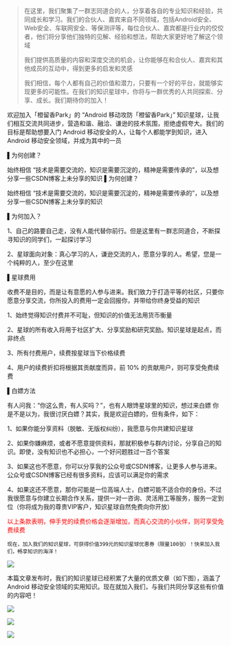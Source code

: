 
>在这里，我们聚集了一群志同道合的人，分享着各自的专业知识和经验，共同成长和学习。我们的合伙人、嘉宾来自不同领域，包括Android安全、Web安全、车联网安全、等保测评等，每位合伙人、嘉宾都是行业内的佼佼者，他们将分享他们独特的见解、经验和想法，帮助大家更好地了解这个领域
>
>我们提供高质量的内容和深度交流的机会，让你能够在和合伙人、嘉宾和其他成员的互动中，得到更多的启发和灵感
>
>我们相信，每个人都有自己的价值和潜力，只要有一个好的平台，就能够实现更多的可能性。在我们的知识星球中，你将与一群优秀的人共同探索、分享、成长。我们期待你的加入！


欢迎加入「橙留香Park」的 “Android 移动攻防「橙留香Park」” 知识星球，让我们相互交流共同进步，营造和谐、融洽、谦逊的技术氛围，拒绝虚假夸大。我们的目标是帮助想要入门 Android 移动安全的人，让每个人都能学到知识，进入 Android 移动安全领域，并成为其中的一员

▌为何创建？

始终相信 “技术是需要交流的，知识是需要沉淀的，精神是需要传承的”，以及想分享一些CSDN博客上未分享的知识 
▌为何创建？

始终相信 “技术是需要交流的，知识是需要沉淀的，精神是需要传承的”，以及想分享一些CSDN博客上未分享的知识 

▌为何加入？ 

1、自己的路要自己走，没有人能代替你前行。但是这里有一群志同道合，不断探寻知识的同学们，一起探讨学习 

2、星球面向对象：真心学习的人，谦逊交流的人，愿意分享的人。希望，您是一个纯粹的人，至少在这里 

▌星球费用

收费不是目的，而是让有意愿的人参与进来。我们致力于打造平等的社区，只要你愿意分享交流，你所投入的费用一定会回报你，并带给你终身受益的知识 

1、始终觉得知识付费并不可耻，但知识的价值无法用货币衡量 

2、星球的所有收入将用于社区扩大、分享奖励和研究奖励。知识星球是起点，而非终点 

3、所有付费用户，续费按星球当下价格续费 

4、用户的续费折扣将根据其贡献度而异，前 10% 的贡献用户，则可享受免费续费 

▌白嫖方法 

有人问我：“你这么贵，有人买吗？”，也有人眼馋星球里的知识，想过来白嫖 你是不是以为，我很讨厌白嫖？其实，我是欢迎白嫖的，但有条件，如下： 

1、如果你能分享资料（脱敏、无版权纠纷），我愿意与你共建知识星球 

2、如果你嫌麻烦，或者不愿意提供资料，那就积极参与群内讨论，分享自己的知识。即使，没有知识也不必担心，一个好问题胜过一百个答案 

3、如果这也不愿意，你可以分享我的公众号或CSDN博客，让更多人参与进来。公众号或CSDN博客已经有很多资料，应该可以满足你的需求 

4、如果这还不愿意，那你可能是一位高端人士，白嫖可能不适合你的身份。不过我很愿意与你建立长期合作关系，提供一对一咨询、灵活用工等服务，服务一定到位（你将成为我的尊贵VIP客户，知识星球自然免费向你开放）

<font color='red'>以上条款表明，伸手党的续费价格会逐渐增加，而真心交流的小伙伴，则可享受免费续费</font>

```现在，加入我们的知识星球，可获得价值399元的知识星球优惠券（限量100张）！快来加入我们，畅享知识的海洋！```

![](https://imgse.com/i/pp25nYt)

</font>本篇文章发布时，我们的知识星球已经积累了大量的优质文章（如下图），涵盖了 Android 移动安全领域的实用知识。现在就加入我们，与我们共同分享这些有价值的内容吧！</font>

![](https://s1.ax1x.com/2023/04/03/pphyKat.png)

![](https://s1.ax1x.com/2023/04/03/pphy3RS.png)

![](https://s1.ax1x.com/2023/04/03/pphyJMQ.png)


